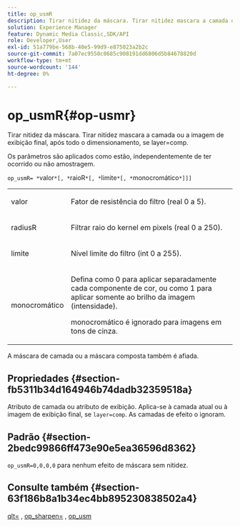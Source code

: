 ```yaml
---
title: op_usmR
description: Tirar nitidez da máscara. Tirar nitidez mascara a camada ou a imagem de exibição final, após todo o dimensionamento, se layer=comp.
solution: Experience Manager
feature: Dynamic Media Classic,SDK/API
role: Developer,User
exl-id: 51a779be-568b-40e5-99d9-e875023a2b2c
source-git-commit: 7a07ec9550c0685c908191dd6806d5b84678820d
workflow-type: tm+mt
source-wordcount: '144'
ht-degree: 0%

---
```


# op_usmR{#op-usmr}

Tirar nitidez da máscara. Tirar nitidez mascara a camada ou a imagem de exibição final, após todo o dimensionamento, se layer=comp.

Os parâmetros são aplicados como estão, independentemente de ter ocorrido ou não amostragem.

`op_usmR= *`valor`*[, *`raioR`*[, *`limite`*[, *`monocromático`*]]]`

<table id="simpletable_0697E3BCB45F41C494D93A6017ADD2BF"> 
 <tr class="strow"> 
  <td class="stentry"> <p><span class="codeph"><span class="varname"> valor</span></span> </p></td> 
  <td class="stentry"> <p>Fator de resistência do filtro (real 0 a 5). </p></td> 
 </tr> 
 <tr class="strow"> 
  <td class="stentry"> <p><span class="codeph"><span class="varname"> radiusR</span></span> </p></td> 
  <td class="stentry"> <p>Filtrar raio do kernel em pixels (real 0 a 250). </p></td> 
 </tr> 
 <tr class="strow"> 
  <td class="stentry"> <p><span class="codeph"><span class="varname"> limite</span></span> </p></td> 
  <td class="stentry"> <p>Nível limite do filtro (int 0 a 255). </p></td> 
 </tr> 
 <tr class="strow"> 
  <td class="stentry"> <p><span class="codeph"><span class="varname"> monocromático</span></span> </p></td> 
  <td class="stentry"> <p>Defina como 0 para aplicar separadamente cada componente de cor, ou como 1 para aplicar somente ao brilho da imagem (intensidade). </p> <p><span class="codeph"> <span class="varname"> monocromático</span></span> é ignorado para imagens em tons de cinza. </p> </td> 
 </tr> 
</table>

A máscara de camada ou a máscara composta também é afiada.

## Propriedades {#section-fb5311b34d164946b74dadb32359518a}

Atributo de camada ou atributo de exibição. Aplica-se à camada atual ou à imagem de exibição final, se `layer=comp`. As camadas de efeito o ignoram.

## Padrão {#section-2bedc99866ff473e90e5ea36596d8362}

`op_usmR=0,0,0,0` para nenhum efeito de máscara sem nitidez.

## Consulte também {#section-63f186b8a1b34ec4bb895230838502a4}

[qlt=](../../../../../is-api/http-ref/image-serving-api-ref/c-http-protocol-reference/c-command-reference/r-is-http-qlt.md#reference-f69ed0758c784b0385d979820546d352) , [op_sharpen=](../../../../../is-api/http-ref/image-serving-api-ref/c-http-protocol-reference/c-command-reference/r-op-sharpen.md#reference-c32573230c6140f883efdaa201ea8541) , [op_usm](../../../../../is-api/http-ref/image-serving-api-ref/c-http-protocol-reference/c-command-reference/r-op-usm.md#reference-51ac75adadfe4346ab60953192d0a1aa)
